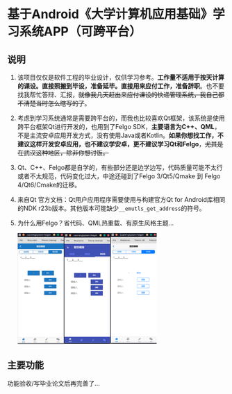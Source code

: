 # 基于Android《大学计算机应用基础》学习系统APP（可跨平台）

## 说明

1. 该项目仅仅是软件工程的毕业设计，仅供学习参考。**工作量不适用于按天计算的课设。直接照搬到毕设，准备延毕。直接用来应付工作，准备辞职**。也不要找我帮忙答辩、汇报，~~就像我几天赶出来应付课设的快递管理系统，我自己都不清楚当时怎么瞎写的了~~。

2. 考虑到学习系统通常是需要跨平台的，而我也比较喜欢Qt框架，该系统是使用跨平台框架Qt进行开发的，也用到了Felgo SDK，**主要语言为C++、QML**，不是主流安卓应用开发方式，没有使用Java或者Kotlin。**如果你想找工作，不建议这样开发安卓应用，也不建议学安卓，更不建议学习Qt和Felgo**，~~尤其是在武汉这种地区，除非你想讨饭。~~

3. Qt、C++、Felgo都是自学的，有些部分还是边学边写，代码质量可能不太行或者不太规范，代码变化过大，中途还碰到了Felgo 3/Qt5/Qmake 到 Felgo 4/Qt6/Cmake的迁移。

4. 来自Qt 官方文档：Qt用户应用程序需要使用与构建官方Qt for Android库相同的NDK r23b版本。其他版本可能缺少`__emutls_get_address`的符号。

5. 为什么用Felgo？省代码、QML热重载、有原生风格主题…

   <img src="./readmeResources/Felgo-Desktop.png" style="zoom: 25%;" /><img src="./readmeResources/Felgo-Android.png" style="zoom:25%;" /><img src="./readmeResources/Felgo-IOS.png" style="zoom:25%;" />

   

   

## 主要功能

功能验收/写毕业论文后再完善了...

